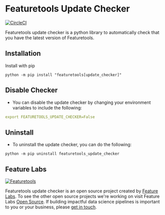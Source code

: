 # Featuretools Update Checker
[![CircleCI](https://circleci.com/gh/FeatureLabs/featuretools_update_checker.svg?style=svg&circle-token=8f6cfba4e8f07c5602f570cf894a216ab8fedaa2)](https://circleci.com/gh/FeatureLabs/featuretools_update_checker)

Featuretools update checker is a python library to automatically check that you have the latest version of Featuretools.
## Installation
Install with pip
```shell
python -m pip install "featuretools[update_checker]"
```

## Disable Checker
- You can disable the update checker by changing your environment variables to include the following:
```yaml
export FEATURETOOLS_UPDATE_CHECKER=False
```

## Uninstall
- To uninstall the update checker, you can do the following:
```shell
python -m pip uninstall featuretools_update_checker
```

## Feature Labs
<a href="https://www.featurelabs.com/">
    <img src="http://www.featurelabs.com/wp-content/uploads/2017/12/logo.png" alt="Featuretools" />
</a>

Featuretools update checker is an open source project created by [Feature Labs](https://www.featurelabs.com/). To see the other open source projects we're working on visit Feature Labs [Open Source](https://www.featurelabs.com/open). If building impactful data science pipelines is important to you or your business, please [get in touch](https://www.featurelabs.com/contact/).
